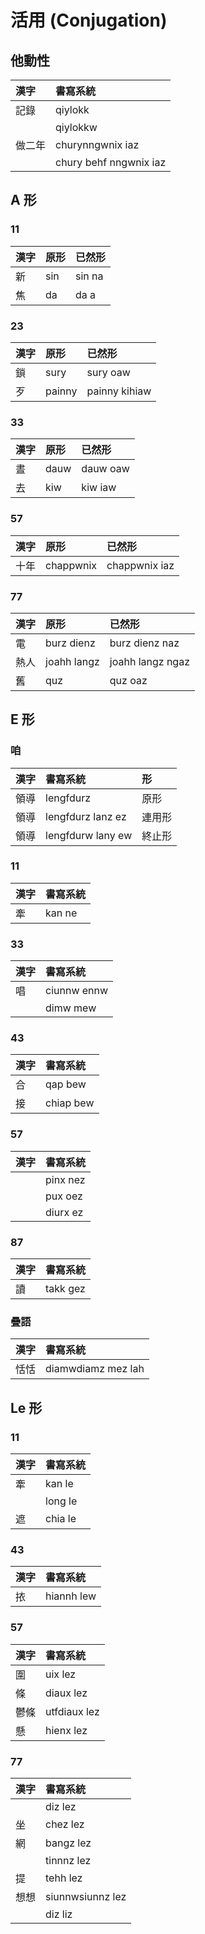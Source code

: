 # 活用 (Conjugation)

## 他動性

| 漢字 | 書寫系統 |
| :--- | :--- |
| 記錄 | qiylokk |
|| qiylokkw |
| 做二年 | churynngwnix iaz |
|| chury behf nngwnix iaz |

## A 形

### 11

| 漢字 | 原形 | 已然形 |
| :--- | :--- | :--- |
| 新 | sin | sin na |
| 焦 | da | da a |

### 23

| 漢字 | 原形 | 已然形 |
| :--- | :--- | :--- |
| 鎖 | sury | sury oaw |
| 歹 | painny | painny kihiaw |

### 33

| 漢字 | 原形 | 已然形 |
| :--- | :--- | :--- |
| 晝 | dauw | dauw oaw |
| 去 | kiw | kiw iaw |

### 57

| 漢字 | 原形 | 已然形 |
| :--- | :--- | :--- |
| 十年 | chappwnix | chappwnix iaz |

### 77

| 漢字 | 原形 | 已然形 |
| :--- | :--- | :--- |
| 電 | burz dienz | burz dienz naz |
| 熱人 | joahh langz | joahh langz ngaz |
| 舊 | quz | quz oaz |

## E 形

### 咱

| 漢字 | 書寫系統 | 形 |
| :--- | :--- | :--- |
| 領導 | lengfdurz | 原形 |
| 領導 | lengfdurz lanz ez | 連用形 |
| 領導 | lengfdurw lany ew | 終止形 |

### 11

| 漢字 | 書寫系統 |
| :--- | :--- |
| 牽 | kan ne |

### 33

| 漢字 | 書寫系統 |
| :--- | :--- |
| 唱 | ciunnw ennw |
|| dimw mew |

### 43

| 漢字 | 書寫系統 |
| :--- | :--- |
| 合 | qap bew |
| 接 | chiap bew  |

### 57

| 漢字 | 書寫系統 |
| :--- | :--- |
| | pinx nez |
| | pux oez |
| | diurx ez |

### 87

| 漢字 | 書寫系統 |
| :--- | :--- |
| 讀 | takk gez |

### 疊語

| 漢字 | 書寫系統 |
| :--- | :--- |
| 恬恬 | diamwdiamz mez lah |

## Le 形

### 11

| 漢字 | 書寫系統 |
| :--- | :--- |
| 牽 | kan le |
|| long le |
| 遮 | chia le |

### 43

| 漢字 | 書寫系統 |
| :--- | :--- |
| 挔 | hiannh lew |

### 57

| 漢字 | 書寫系統 |
| :--- | :--- |
| 圍 | uix lez |
| 條 | diaux lez |
| 鬱條 | utfdiaux lez |
| 懸 | hienx lez |

### 77

| 漢字 | 書寫系統 |
| :--- | :--- |
| | diz lez |
| 坐 | chez lez |
| 網 | bangz lez |
|| tinnnz lez |
| 提 | tehh lez |
| 想想 | siunnwsiunnz lez |
|| diz liz |
